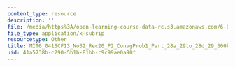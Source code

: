 ```yaml
---
content_type: resource
description: ''
file: /media/https%3A/open-learning-course-data-rc.s3.amazonaws.com/6-041sc-probabilistic-systems-analysis-and-applied-probability-fall-2013/41a5738bc2905b1b81bbc9c99ae0a90f_MIT6_041SCF13_No32_Rec20_P2_ConvgProb1_Part_28a_29to_28d_29_300k.vtt
file_type: application/x-subrip
resourcetype: Other
title: MIT6_041SCF13_No32_Rec20_P2_ConvgProb1_Part_28a_29to_28d_29_300k.srt
uid: 41a5738b-c290-5b1b-81bb-c9c99ae0a90f
---
```

